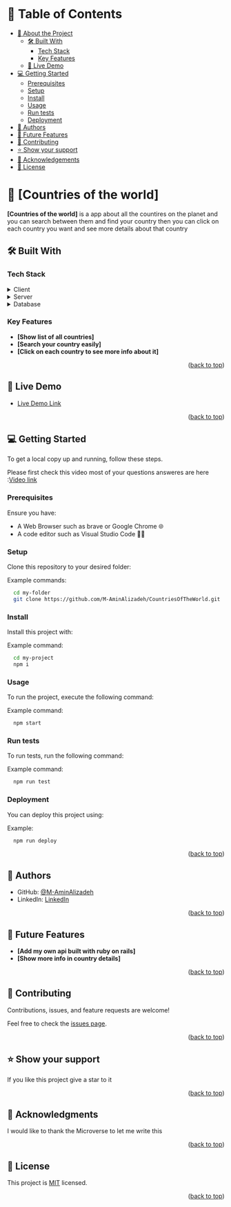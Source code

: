 <!-- TABLE OF CONTENTS -->

# 📗 Table of Contents

- [📖 About the Project](#about-project)
  - [🛠 Built With](#built-with)
    - [Tech Stack](#tech-stack)
    - [Key Features](#key-features)
  - [🚀 Live Demo](#live-demo)
- [💻 Getting Started](#getting-started)
  - [Prerequisites](#prerequisites)
  - [Setup](#setup)
  - [Install](#install)
  - [Usage](#usage)
  - [Run tests](#run-tests)
  - [Deployment](#deployment)
- [👥 Authors](#authors)
- [🔭 Future Features](#future-features)
- [🤝 Contributing](#contributing)
- [⭐️ Show your support](#support)
- [🙏 Acknowledgements](#acknowledgements)
- [📝 License](#license)

<!-- PROJECT DESCRIPTION -->

# 📖 [Countries of the world] <a name="about-project"></a>

**[Countries of the world]** is a app about all the countires on the planet and you can
search between them and find your country then you can click on each country you want and 
see more details about that country

## 🛠 Built With <a name="built-with"></a>

### Tech Stack <a name="tech-stack"></a>

<details>
  <summary>Client</summary>
  <ul>
    <li><a href="https://reactjs.org/">React.js</a></li>
    <li><a href="https://reactjs.org/">Redux/toolkit</a></li>
  </ul>
</details>

<details>
  <summary>Server</summary>
  <ul>
  </ul>
</details>

<details>
<summary>Database</summary>
  <ul>
  </ul>
</details>

<!-- Features -->

### Key Features <a name="key-features"></a>

- **[Show list of all countries]**
- **[Search your country easily]**
- **[Click on each country to see more info about it]**

<p align="right">(<a href="#readme-top">back to top</a>)</p>

<!-- LIVE DEMO -->

## 🚀 Live Demo <a name="live-demo"></a>

- [Live Demo Link](https://countries-of-the-world-git-dev-m-aminalizadeh.vercel.app/)

<p align="right">(<a href="#readme-top">back to top</a>)</p>

<!-- GETTING STARTED -->

## 💻 Getting Started <a name="getting-started"></a>

To get a local copy up and running, follow these steps.

Please first check this video most of your questions answeres are here :[Video link](https://www.loom.com/share/ccd01f0bb1fd43dda5b16481455325aa?sid=a50c0692-7e29-4412-930a-a20b7537a012)

### Prerequisites

Ensure you have:

- A Web Browser such as brave or Google Chrome 🌐
- A code editor such as Visual Studio Code 👨‍💻

### Setup

Clone this repository to your desired folder:


Example commands:

```sh
  cd my-folder
  git clone https://github.com/M-AminAlizadeh/CountriesOfTheWorld.git
```

### Install

Install this project with:


Example command:

```sh
  cd my-project
  npm i
```

### Usage

To run the project, execute the following command:


Example command:

```sh
  npm start
```

### Run tests

To run tests, run the following command:


Example command:

```sh
  npm run test
```

### Deployment

You can deploy this project using:


Example:

```sh
  npm run deploy
```


<p align="right">(<a href="#readme-top">back to top</a>)</p>

<!-- AUTHORS -->

## 👥 Authors <a name="authors"></a>

- GitHub: [@M-AminAlizadeh](https://github.com/M-AminAlizadeh)
- LinkedIn: [LinkedIn](https://www.linkedin.com/in/m-amin-alizadeh/)

<p align="right">(<a href="#readme-top">back to top</a>)</p>

<!-- FUTURE FEATURES -->

## 🔭 Future Features <a name="future-features"></a>

-  **[Add my own api built with ruby on rails]**
-  **[Show more info in country details]**

<p align="right">(<a href="#readme-top">back to top</a>)</p>

<!-- CONTRIBUTING -->

## 🤝 Contributing <a name="contributing"></a>

Contributions, issues, and feature requests are welcome!

Feel free to check the [issues page](https://github.com/M-AminAlizadeh/CountriesOfTheWorld/issues).

<p align="right">(<a href="#readme-top">back to top</a>)</p>

<!-- SUPPORT -->

## ⭐️ Show your support <a name="support"></a>

If you like this project give a star to it

<p align="right">(<a href="#readme-top">back to top</a>)</p>

<!-- ACKNOWLEDGEMENTS -->

## 🙏 Acknowledgments <a name="acknowledgements"></a>


I would like to thank the Microverse to let me write this

<p align="right">(<a href="#readme-top">back to top</a>)</p>

<!-- LICENSE -->

## 📝 License <a name="license"></a>

This project is [MIT](./LICENSE) licensed.

<p align="right">(<a href="#readme-top">back to top</a>)</p>